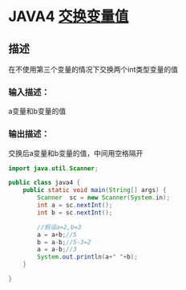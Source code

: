 # **JAVA4** [**交换变量值**](https://www.nowcoder.com/practice/bd243c9bef70492f91959cc5556546a8?tpId=220&tqId=2109099&ru=%2Fpractice%2F6817945637dd4a31811d38313653e967&qru=%2Fta%2Fprimary-grammar-java%2Fquestion-ranking&sourceUrl=%2Fexam%2Foj%3Fpage%3D1%26tab%3D%25E8%25AF%25AD%25E6%25B3%2595%25E7%25AF%2587%26topicId%3D220)

## 描述

在不使用第三个变量的情况下交换两个int类型变量的值

### 输入描述：

a变量和b变量的值

### 输出描述：

交换后a变量和b变量的值，中间用空格隔开

```java
import java.util.Scanner;

public class java4 {
    public static void main(String[] args) {
        Scanner  sc = new Scanner(System.in);
        int a = sc.nextInt();
        int b = sc.nextInt();

        //假设a=2,b=3
        a = a+b;//5
        b = a-b;//5-3=2
        a = a-b;//3
        System.out.println(a+" "+b);
    }

}
```